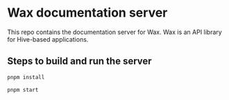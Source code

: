 # Wax documentation server

This repo contains the documentation server for Wax. Wax is an API library for Hive-based applications. 

## Steps to build and run the server

```bash
pnpm install

pnpm start
```

